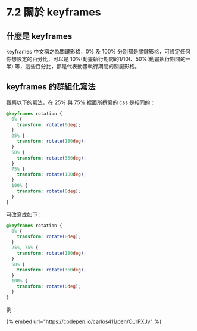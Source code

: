 # 7.2 關於 keyframes

## 什麼是 keyframes

keyframes 中文稱之為關鍵影格，0% 及 100% 分別都是關鍵影格，可設定任何你想設定的百分比，可以是 10%(動畫執行期間的1/10)、50%(動畫執行期間的一半) 等，這些百分比，都是代表動畫執行期間的關鍵影格。



## keyframes 的群組化寫法

觀察以下的寫法，在 25% 與 75% 裡面所撰寫的 css 是相同的：

```css
@keyframes rotation {
  0% {
    transform: rotate(0deg);
  }
  25% {
    transform: rotate(180deg);
  }
  50% {
    transform: rotate(360deg);
  }
  75% {
    transform: rotate(180deg);
  }
  100% {
    transform: rotate(0deg);
  }
}
```

可改寫成如下：

```css
@keyframes rotation {
  0% {
    transform: rotate(0deg);
  }
  25%, 75% {
    transform: rotate(180deg);
  }
  50% {
    transform: rotate(360deg);
  }
  100% {
    transform: rotate(0deg);
  }
}
```

例：

{% embed url="https://codepen.io/carlos411/pen/OJrPXJv" %}

